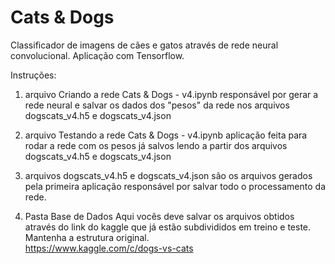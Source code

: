 # Cats & Dogs
Classificador de imagens de cães e gatos através de rede neural convolucional.
Aplicação com Tensorflow.

Instruções:

1) arquivo Criando a rede Cats & Dogs - v4.ipynb
responsável por gerar a rede neural e salvar os dados dos "pesos" da rede nos arquivos dogscats_v4.h5 e dogscats_v4.json

2) arquivo Testando a rede Cats & Dogs - v4.ipynb
aplicação feita para rodar a rede com os pesos já salvos lendo a partir dos arquivos dogscats_v4.h5 e dogscats_v4.json

3) arquivos dogscats_v4.h5 e dogscats_v4.json
são os arquivos gerados pela primeira aplicação responsável por salvar todo o processamento da rede.

4) Pasta Base de Dados
Aqui vocês deve salvar os arquivos obtidos através do link do kaggle que já estão subdivididos em treino e teste. Mantenha a estrutura original.<br>
https://www.kaggle.com/c/dogs-vs-cats
